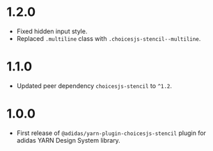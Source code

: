 # 1.2.0

- Fixed hidden input style.
- Replaced `.multiline` class with `.choicesjs-stencil--multiline`.

# 1.1.0

- Updated peer dependency `choicesjs-stencil` to `^1.2`.

# 1.0.0

- First release of `@adidas/yarn-plugin-choicesjs-stencil` plugin for adidas YARN Design System library.
